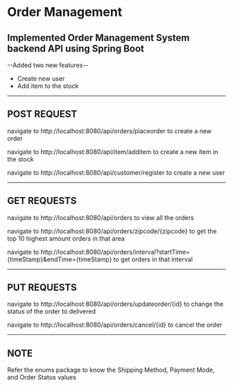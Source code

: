 # Order Management

## Implemented Order Management System backend API  using Spring Boot
--Added two new features--
- Create new user
- Add item to the stock

---
## POST REQUEST

navigate to http://localhost:8080/api/orders/placeorder to create a new order

navigate to http://localhost:8080/api/item/additem to create a new item in the stock

navigate to http://localhost:8080/api/customer/register to create a new user 

---
## GET REQUESTS

navigate to http://localhost:8080/api/orders to view all the orders

navigate to http://localhost:8080/api/orders/zipcode/{zipcode} to get the top 10 highest amount orders in that area

navigate to http://localhost:8080/api/orders/interval?startTime={timeStamp}&endTime={timeStamp} to get orders in that interval

---

## PUT REQUESTS

navigate to http://localhost:8080/api/orders/updateorder/{id} to change the status of the order to delivered

navigate to http://localhost:8080/api/orders/cancel/{id} to cancel the order

---

## NOTE
 Refer the enums package to know the Shipping Method, Payment Mode, and Order Status values
